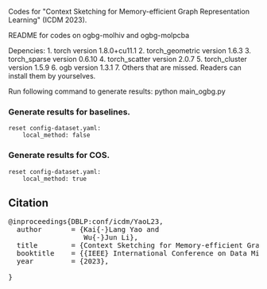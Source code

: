 Codes for "Context Sketching for Memory-efficient Graph Representation Learning" (ICDM 2023).

README for codes on ogbg-molhiv and ogbg-molpcba

Depencies:
    1. torch version 1.8.0+cu11.1
    2. torch_geometric version 1.6.3
    3. torch_sparse version 0.6.10
    4. torch_scatter version 2.0.7
    5. torch_cluster version 1.5.9
    6. ogb version 1.3.1
    7. Others that are missed. Readers can install them by yourselves.

Run following command to generate results:
	python main_ogbg.py


### Generate results for baselines.
	reset config-dataset.yaml:
		local_method: false

### Generate results for COS.
	reset config-dataset.yaml:
		local_method: true

## Citation
<pre>
@inproceedings{DBLP:conf/icdm/YaoL23,
  author       = {Kai{-}Lang Yao and
                  Wu{-}Jun Li},
  title        = {Context Sketching for Memory-efficient Graph Representation Learning},
  booktitle    = {{IEEE} International Conference on Data Mining},
  year         = {2023},

}
</pre>
